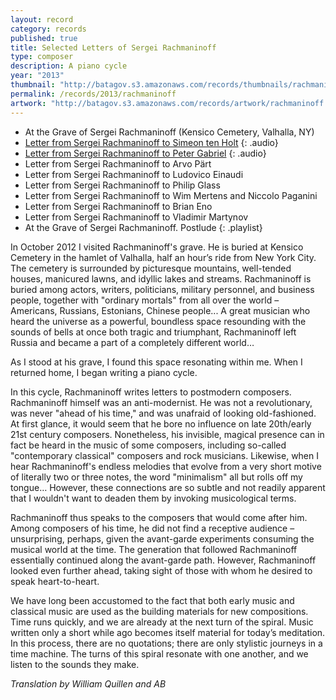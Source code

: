 ```yaml
---
layout: record
category: records
published: true
title: Selected Letters of Sergei Rachmaninoff
type: composer
description: A piano cycle
year: "2013"
thumbnail: "http://batagov.s3.amazonaws.com/records/thumbnails/rachmaninoff%20cover.jpg"
permalink: /records/2013/rachmaninoff
artwork: "http://batagov.s3.amazonaws.com/records/artwork/rachmaninoff.png"
---
```


- At the Grave of Sergei Rachmaninoff (Kensico Cemetery, Valhalla, NY) [<i class="fa fa-youtube-play"></i>](http://www.youtube.com/watch?v=lKmYqfQxAdY)
- [Letter from Sergei Rachmaninoff to Simeon ten Holt](http://batagov.s3.amazonaws.com/records/sounds/to_simeon_ten_holt.mp3) {: .audio}
- [Letter from Sergei Rachmaninoff to Peter Gabriel](http://batagov.s3.amazonaws.com/records/sounds/to_peter_gabriel.mp3) {: .audio}
- Letter from Sergei Rachmaninoff to Arvo Pärt
- Letter from Sergei Rachmaninoff to Ludovico Einaudi
- Letter from Sergei Rachmaninoff to Philip Glass
- Letter from Sergei Rachmaninoff to Wim Mertens and Niccolo Paganini
- Letter from Sergei Rachmaninoff to Brian Eno
- Letter from Sergei Rachmaninoff to Vladimir Martynov
- At the Grave of Sergei Rachmaninoff. Postlude
{: .playlist}

In October 2012 I visited Rachmaninoff's grave. He is buried at Kensico Cemetery in the hamlet of Valhalla, half an hour’s ride from New York City. The cemetery is surrounded by picturesque mountains, well-tended houses, manicured lawns, and idyllic lakes and streams. Rachmaninoff is buried among actors, writers, politicians, military personnel, and business people, together with "ordinary mortals" from all over the world – Americans, Russians, Estonians, Chinese people... A great musician who heard the universe as a powerful, boundless space resounding with the sounds of bells at once both tragic and triumphant, Rachmaninoff left Russia and became a part of a completely different world…

As I stood at his grave, I found this space resonating within me. When I returned home, I began writing a piano cycle.

In this cycle, Rachmaninoff writes letters to postmodern composers. Rachmaninoff himself was an anti-modernist. He was not a revolutionary, was never "ahead of his time," and was unafraid of looking old-fashioned. At first glance, it would seem that he bore no influence on late 20th/early 21st century composers. Nonetheless, his invisible, magical presence can in fact be heard in the music of some composers, including so-called "contemporary classical" composers and rock musicians. Likewise, when I hear Rachmaninoff's endless melodies that evolve from a very short motive of literally two or three notes, the word "minimalism" all but rolls off my tongue… However, these connections are so subtle and not readily apparent that I wouldn't want to deaden them by invoking musicological terms.

Rachmaninoff thus speaks to the composers that would come after him. Among composers of his time, he did not find a receptive audience – unsurprising, perhaps, given the avant-garde experiments consuming the musical world at the time. The generation that followed Rachmaninoff essentially continued along the avant-garde path. However, Rachmaninoff looked even further ahead, taking sight of those with whom he desired to speak heart-to-heart.

We have long been accustomed to the fact that both early music and classical music are used as the building materials for new compositions. Time runs quickly, and we are already at the next turn of the spiral. Music written only a short while ago becomes itself material for today’s meditation. In this process, there are no quotations; there are only stylistic journeys in a time machine. The turns of this spiral resonate with one another, and we listen to the sounds they make.

_Translation by William Quillen and AB_